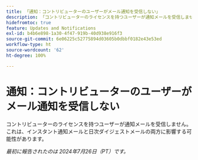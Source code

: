 ```yaml
---
title: 「通知：コントリビューターのユーザーがメール通知を受信しない」
description: 「コントリビューターのライセンスを持つユーザーが通知メールを受信しません。これは、インスタント通知メールと日次ダイジェストメールの両方に影響する可能性があります。」
hidefromtoc: true
feature: Updates and Notifications
exl-id: b4b6e898-1a30-4f47-919b-40d938e916f3
source-git-commit: 6e06225c52775894d03605b0dbbf0182e43e53ed
workflow-type: ht
source-wordcount: '62'
ht-degree: 100%

---
```


# 通知：コントリビューターのユーザーがメール通知を受信しない

<!--
>[!NOTE]
>
>This article was fixed on October 3, 2024.

-->

コントリビューターのライセンスを持つユーザーが通知メールを受信しません。これは、インスタント通知メールと日次ダイジェストメールの両方に影響する可能性があります。

_最初に報告されたのは 2024年7月26日（PT）です。_
